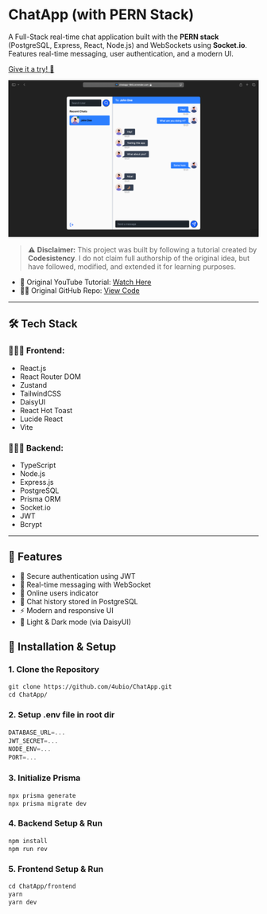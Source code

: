 # ChatApp (with PERN Stack)

A Full-Stack real-time chat application built with the **PERN stack** (PostgreSQL, Express, React, Node.js) and WebSockets using **Socket.io**. Features real-time messaging, user authentication, and a modern UI.

[Give it a try! 📱](https://chatapp-18t0.onrender.com/)

![ChatApp Preview](./frontend/public/Photo.png)

> ⚠️ **Disclaimer:** This project was built by following a tutorial created by **Codesistency**. I do not claim full authorship of the original idea, but have followed, modified, and extended it for learning purposes.

- 🎥 Original YouTube Tutorial: [Watch Here](https://www.youtube.com/watch?v=vL24eiwAG_g&t=78s)
- 🧑‍💻 Original GitHub Repo: [View Code](https://github.com/burakorkmez/pern-chat-app)

---

## 🛠️ Tech Stack

### 🧑🏽‍💻 Frontend:

- React.js
- React Router DOM
- Zustand
- TailwindCSS
- DaisyUI
- React Hot Toast
- Lucide React 
- Vite

### 🧑🏽‍💻 Backend: 

- TypeScript
- Node.js
- Express.js
- PostgreSQL
- Prisma ORM
- Socket.io
- JWT
- Bcrypt

---

## 🚀 Features

- 🔐 Secure authentication using JWT
- 💬 Real-time messaging with WebSocket
- 👥 Online users indicator
- 📜 Chat history stored in PostgreSQL
- ⚡ Modern and responsive UI
- 🌙 Light & Dark mode (via DaisyUI)

## 📂 Installation & Setup

### 1. Clone the Repository

```shell
git clone https://github.com/4ubio/ChatApp.git
cd ChatApp/
```

### 2. Setup .env file in root dir

```js
DATABASE_URL=...
JWT_SECRET=...
NODE_ENV=...
PORT=...
```

### 3. Initialize Prisma

```shell
npx prisma generate
npx prisma migrate dev
```

### 4. Backend Setup & Run

```shell
npm install
npm run rev
```

### 5. Frontend Setup & Run

```shell
cd ChatApp/frontend
yarn 
yarn dev
```